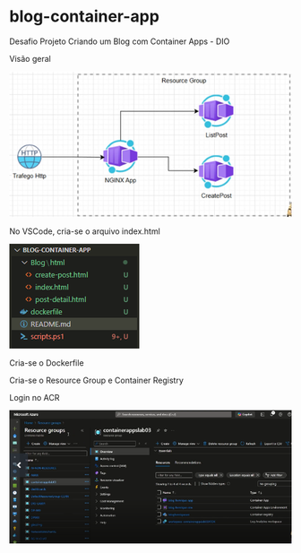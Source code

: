 # blog-container-app
Desafio Projeto Criando um Blog com Container Apps - DIO

Visão geral

![Resource Group](image.png)

No VSCode, cria-se o arquivo index.html

![Arquivos no VSCode](image-2.png)

Cria-se o Dockerfile

Cria-se o Resource Group e Container Registry

Login no ACR

![container](image-1.png)